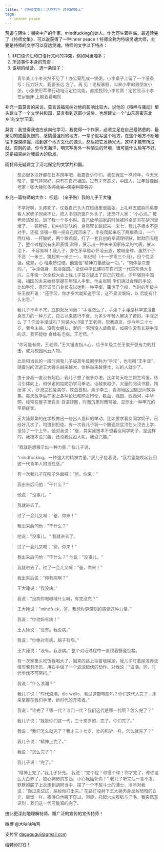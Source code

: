 ```yaml
---
title: "《特师文集》：活在裆下 时代的晚上"
tags:
  - innner peace
---
```

荒谬与陌生：嘲笑中产的作家，mindfucking创始人。作为野生郭冬临，最近读完了《特师文集》，可以说获得了一种inner peace！特师全称为特级灵魂大师，主要是特师的文字可以穿透灵魂。特师的文字以下特点：
1. 非口语词汇和口语行文间的冲突，例如阿里嘎多；
2. 所述事件本身的荒谬；
3. 语境的经营。
选一条段子：

> 青年美工小李突然不见了！办公室乱成一锅粥。小李桌子上留了一个纸条 写：压力好大，我要去远 方了。再 见！老板暴怒，叫来小李的男朋友小张，小张使用苹果行动电话定位功能，直接找到小李位置！定位显示小李 在家里床 上躺着看电视

补充一篇莫言的采访。莫言说福克纳对他的影响比较大，说他的《喧哗与骚动》里头建立了一个文学共和国，莫言看到这部小说后，也想建立一个“山东高密东北乡”的文学王国。

莫言：我觉得我也应该向他学习，我觉得一个作家，必须立足在自己最熟悉的、最亲切的或最仇恨的、感情最强烈的地方，一辈子就写这个地方，在这个地方不断地往下深深挖掘，找到这个地方文化的源头，然后把它发扬光大。这样才能有所成就。否则的话，你今天海洋，明天写另外一种陌生的环境，很可能什么后写不好。这是福克纳对我最大的启发。

而特师无疑建立了河北保定的文学共和国。

> 想必很多汉奸都在日本跨年吧，我要告诉你们，我在保定一样跨年，今天天晴了，空气非常好，只有在自己祖国，过节才有意义，中国人，过年就要回老家！张大锤张多~~河北省~保定利亚包刀~~

补充一篇特师的大作：
标题: （亲子贴）我的儿子王大锤

> 不学好啊，头疼死了。仗着自己头大在班级里很嚣张。上礼拜五威胁同桌要看人家奶子同桌不让，把人书包扔窗户外头了，还恐吓人家：“小心点。” 被老师请家长，训了我一个多小时。自己放学回家的时候被同桌哥哥在胡同里堵了，一顿胖揍，初中排球队的，身高臂长跳起来一米七，我儿子根本不是对手，还挺 坚强一瘸一拐自己爬回来了，半夜爬起来吃了两根黄瓜，一个西红柿，一杯酸奶，两个煮鸡蛋，打了一套自创的拳调理经脉，默默回去睡了，整个过程没有出声表情 肃穆，展示出一种未来国家栋梁的气质，催人泪下。
不容易啊！我儿子，身在茅草屋心怀凌云志，放眼全球。虽然个子不高（一米三，跳起来一米三一），年纪轻（十一岁零三个月），但个性坚强，成熟，心 理素质过硬。他坚信“精神力量统治一切。”，“肉体是次要的。”，“手淫强身，意淫强国。” 坚信中华民族将在自己这一代实现伟大复兴。三年级一次全校大会上我儿子首次提出了自己的观点，少年强则中国强，祖国的未来始终掌握在年轻人手里。他主张同 学们通过合理的手段，比如手淫，意淫调节自身状况以达到一种平衡，震惊了全校，当时的年级主任王俊开说：“还手淫，你才多大就知道手淫，这不臭流氓吗，以 后能有什么出息。”

>我儿子不卑不亢，立刻就反问到：“手淫怎么了，手淫？手淫是科学宣泄自身压力的一种方式，自古以来盛行不衰，为多少年轻人解决了苦闷。手淫怎么 了？你没手淫过吗？别装大yi3狼了王老师，恕我直言，你今年三十七岁，至今未婚，没有女朋友，混的一泡污没人请桑拿，如果你没有长期手淫的话，我怀疑你 身体有毛病，王老师。“

> ”你可能有病，王老师。”王大锤直指人心，给予年级主任王俊开强有力的打击，成为校园风云人物。

> 此后相当长的一段时间我儿子被高年级同学称为“手淫”，也有叫“王手淫”，随着时间流逝王大锤头越来越大，体格越来越健壮，叫的人就少了。

> 由于身高一直没有起色，我儿子想了很多办法，比如每天吃三颗生鸡蛋，练习引体向上，和保定的姑奶奶学习拳法。话越来越少，大量的阅读书籍，隋唐演 义，沙漠之狐隆美尔，铁血首相，燕子李三，青海地区回族民间故事集。每天放学后在家上各种论坛和网友辩论，铁血，强国，西西河，中华网，经常在屋子里自言 自语转圈，时而沉思时而骂娘，显示出一种甲亢的早期症状。

> 王大锤频繁的在学校做出一些出人意料的举动，比如要求看女同学奶子，已经好几次了，均遭到拒绝。有一次我儿子将一个搪瓷脸盆顶在头顶去上学，坚持了一个上午。他对我说：“爸，其实我根本不想看女同学奶子，是这样的，我根本没兴趣，还没我屁股大呢，我没兴趣。”

> “我就是想展示出一种力量，” 我儿子说，

> “mindfucking。一种强大的精神力量。”我儿子接着说，“我希望能唤起我们这一代青年人的责任感。”

> 有一次我儿子在院子外面喊：”爸，你来！“   

> 我出来后问他：”干什么？“

> 他说：”没事儿。“

> 我就进去了。

> 过了一会儿又喊：“爸，你来！”

> 我出来后问他：”干什么？“

> 他说：”没事儿。“ 我就进去了。

> 过了一会儿又喊：“爸，你来！”

> 我出来后问他：”干什么？“ 他说：”没事儿。“

> 我就进去了。过了一会儿又喊：“爸，你来！”

> 我出来后说：“你有病啊？”

> 王大锤说：“我没病。”

> 我说：“没病你嗷嗷喊什么喊，有完没完？”

> 王大锤说：“mindfuck，爸，我想你更深刻的感受这种力量。”

> 我说：“你他妈有病！”

> 王大锤说：“没有。我没病。”

> 我说：“你绝对有病。脑子有病。”

> 王大锤说：“没有。我没病。” 整个对话过程中一直顶着搪瓷脸盆。

> 有一次家里头吃饭我喝大了，回来的路上扶着墙尿尿，我儿子盯着尿液奔流情形若有所思，用右手做了一个波浪起伏的动作，对我说：“浪潮。爸。时代步伐不可阻挡。”

> 我说：“什么浪潮？”

> 我儿子说：“时代浪潮，die welle，看过这部电影吗？你们这代人完了，未来掌握在我们手里，新时代的开拓者。”

> 我说：“谁完了？哪一代？谁们一代？我们这代是哪一代啊？怎么完了？”

> 我儿子说：“就是你们这一代，三十来岁的，完了。你们完了。”

> 我说：“我们怎么就完了？我才三十七岁，壮的和驴一样，怎么就完了？”

> 我儿子说：“精神上完了。”

> 我说：“怎么完了？”

> 我儿子说：“完了。”   

> “精神上完了。”我儿子补充。
> 我说：“完个屁！你懂个球！你才完了，养你这么大白养了，狼心狗肺的东西，小心我抽死你！”
> 我儿子听完后一言不发，默默的脱了上衣走到胡同当中，摆了一个不屈斗士的浦士，冷冷对我说：“你过来试试，屎给你打出来。”
> 在路灯投射下王大锤肉身反射暗暗的白光，雕塑一样，夜晚自他腋下穿过，回旋，托起六块腹肌与汗毛，我突然意识到：我们这一代可能真的完了。

由此更深刻地理解特师，跟广泛的宣传的宣传特师！

微博 @大咕咕咕鸡

支付宝 daguguguji@gmail.com

给特师打钱！
